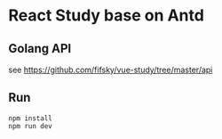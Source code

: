 # React Study base on Antd

## Golang API

see https://github.com/fifsky/vue-study/tree/master/api

## Run
```
npm install
npm run dev
```